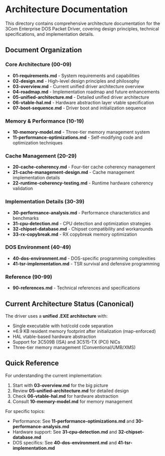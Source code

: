 # Architecture Documentation

This directory contains comprehensive architecture documentation for the 3Com Enterprise DOS Packet Driver, covering design principles, technical specifications, and implementation details.

## Document Organization

### Core Architecture (00-09)
- **01-requirements.md** - System requirements and capabilities
- **02-design.md** - High-level design principles and philosophy
- **03-overview.md** - Current unified driver architecture overview
- **04-roadmap.md** - Implementation roadmap and future enhancements
- **05-unified-architecture.md** - Detailed unified driver architecture
- **06-vtable-hal.md** - Hardware abstraction layer vtable specification
- **07-boot-sequence.md** - Driver boot and initialization sequence

### Memory & Performance (10-19)
- **10-memory-model.md** - Three-tier memory management system
- **11-performance-optimizations.md** - Self-modifying code and optimization techniques

### Cache Management (20-29)
- **20-cache-coherency.md** - Four-tier cache coherency management
- **21-cache-management-design.md** - Cache management implementation details
- **22-runtime-coherency-testing.md** - Runtime hardware coherency validation

### Implementation Details (30-39)
- **30-performance-analysis.md** - Performance characteristics and benchmarks
- **31-cpu-detection.md** - CPU detection and optimization strategies
- **32-chipset-database.md** - Chipset compatibility and workarounds
- **33-rx-copybreak.md** - RX copybreak memory optimization

### DOS Environment (40-49)
- **40-dos-environment.md** - DOS-specific programming complexities
- **41-tsr-implementation.md** - TSR survival and defensive programming

### Reference (90-99)
- **90-references.md** - Technical references and specifications

## Current Architecture Status (Canonical)

The driver uses a **unified .EXE architecture** with:
- Single executable with hot/cold code separation
- ≈6.9 KB resident memory footprint after initialization (map-enforced)
- HAL vtable-based hardware abstraction
- Support for 3C509B (ISA) and 3C515-TX (PCI) NICs
- Three-tier memory management (Conventional/UMB/XMS)

## Quick Reference

For understanding the current implementation:
1. Start with **03-overview.md** for the big picture
2. Review **05-unified-architecture.md** for detailed design
3. Check **06-vtable-hal.md** for hardware abstraction
4. Consult **10-memory-model.md** for memory management

For specific topics:
- Performance: See **11-performance-optimizations.md** and **30-performance-analysis.md**
- Hardware support: See **31-cpu-detection.md** and **32-chipset-database.md**
- DOS specifics: See **40-dos-environment.md** and **41-tsr-implementation.md**
